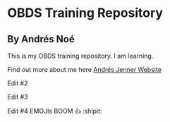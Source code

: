 # OBDS Training Repository
## By Andrés Noé 

This is my OBDS training repository. I am learning.

Find out more about me here [Andrés Jenner Website](https://www.jenner.ac.uk/team/andres-noe)

Edit #2

Edit #3

Edit #4 EMOJIs BOOM :+1: :shipit:
